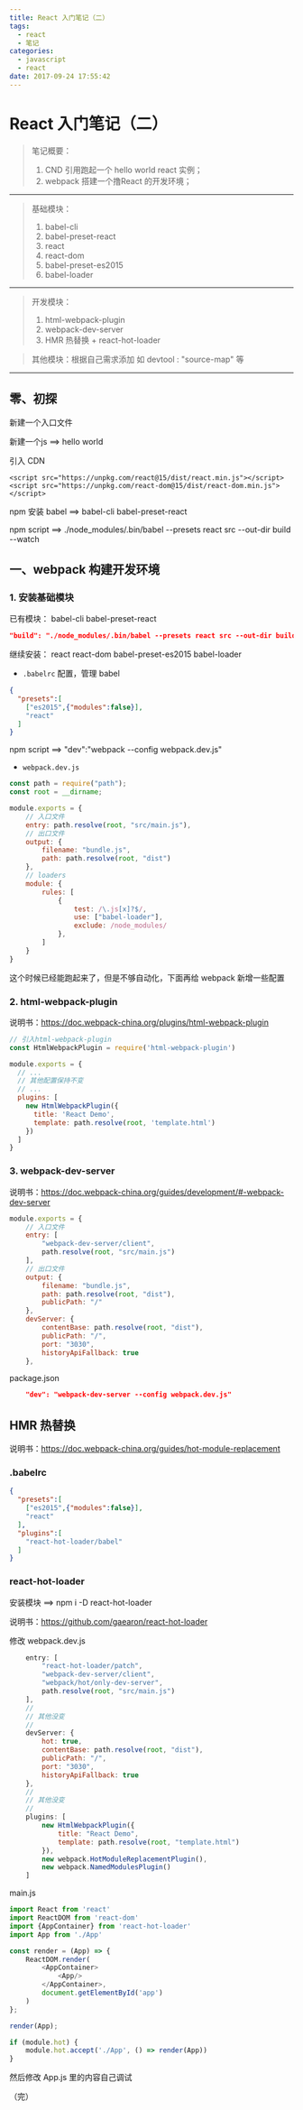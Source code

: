 ```yaml
---
title: React 入门笔记（二）
tags:
  - react
  - 笔记
categories:
  - javascript
  - react
date: 2017-09-24 17:55:42
---
```

# React 入门笔记（二）

>笔记概要：
>1. CND 引用跑起一个 hello world react 实例；
>2. webpack 搭建一个撸React 的开发环境；

---

>基础模块：
>1. babel-cli
>2. babel-preset-react
>3. react
>4. react-dom
>5. babel-preset-es2015
>6. babel-loader

---

>开发模块：
>1. html-webpack-plugin
>2. webpack-dev-server
>3. HMR 热替换 + react-hot-loader

>其他模块：根据自己需求添加 如 devtool : "source-map" 等

---

## 零、初探

新建一个入口文件

新建一个js ==> hello world

引入 CDN

```
<script src="https://unpkg.com/react@15/dist/react.min.js"></script>
<script src="https://unpkg.com/react-dom@15/dist/react-dom.min.js"></script>
```

npm 安装 babel ==> babel-cli babel-preset-react

npm script ==> ./node_modules/.bin/babel --presets react src --out-dir build --watch

## 一、webpack 构建开发环境

### 1. 安装基础模块

已有模块：
babel-cli
babel-preset-react

```json
"build": "./node_modules/.bin/babel --presets react src --out-dir build --watch"
```

继续安装：
react
react-dom
babel-preset-es2015
babel-loader

- `.babelrc` 配置，管理 babel
```json
{
  "presets":[
    ["es2015",{"modules":false}],
    "react"
  ]
}
```

npm script ==> "dev":"webpack --config webpack.dev.js"

- `webpack.dev.js`
```javascript
const path = require("path");
const root = __dirname;

module.exports = {
    // 入口文件
    entry: path.resolve(root, "src/main.js"),
    // 出口文件
    output: {
        filename: "bundle.js",
        path: path.resolve(root, "dist")
    },
    // loaders
    module: {
        rules: [
            {
                test: /\.js[x]?$/,
                use: ["babel-loader"],
                exclude: /node_modules/
            },
        ]
    }
}
```

这个时候已经能跑起来了，但是不够自动化，下面再给 webpack 新增一些配置

### 2. html-webpack-plugin

说明书：https://doc.webpack-china.org/plugins/html-webpack-plugin
```javascript
// 引入html-webpack-plugin
const HtmlWebpackPlugin = require('html-webpack-plugin')

module.exports = {
  // ...
  // 其他配置保持不变
  // ...
  plugins: [
    new HtmlWebpackPlugin({
      title: 'React Demo',
      template: path.resolve(root, 'template.html')
    })
  ]
}
```


### 3. webpack-dev-server

说明书：https://doc.webpack-china.org/guides/development/#-webpack-dev-server
```javascript
module.exports = {
    // 入口文件
    entry: [
        "webpack-dev-server/client",
        path.resolve(root, "src/main.js")
    ],
    // 出口文件
    output: {
        filename: "bundle.js",
        path: path.resolve(root, "dist"),
        publicPath: "/"
    },
    devServer: {
        contentBase: path.resolve(root, "dist"),
        publicPath: "/",
        port: "3030",
        historyApiFallback: true
    },
```

package.json
```json
    "dev": "webpack-dev-server --config webpack.dev.js"
```

## HMR 热替换

说明书：https://doc.webpack-china.org/guides/hot-module-replacement
### .babelrc
```json
{
  "presets":[
    ["es2015",{"modules":false}],
    "react"
  ],
  "plugins":[
    "react-hot-loader/babel"
  ]
}
```

### react-hot-loader

安装模块 ==> npm i -D react-hot-loader

说明书：https://github.com/gaearon/react-hot-loader

修改 webpack.dev.js
```javascript
    entry: [
        "react-hot-loader/patch",
        "webpack-dev-server/client",
        "webpack/hot/only-dev-server",
        path.resolve(root, "src/main.js")
    ],
    //
    // 其他没变
    //
    devServer: {
        hot: true,
        contentBase: path.resolve(root, "dist"),
        publicPath: "/",
        port: "3030",
        historyApiFallback: true
    },
    //
    // 其他没变
    //
    plugins: [
        new HtmlWebpackPlugin({
            title: "React Demo",
            template: path.resolve(root, "template.html")
        }),
        new webpack.HotModuleReplacementPlugin(),
        new webpack.NamedModulesPlugin()
    ]
```


main.js
```javascript
import React from 'react'
import ReactDOM from 'react-dom'
import {AppContainer} from 'react-hot-loader'
import App from './App'

const render = (App) => {
    ReactDOM.render(
        <AppContainer>
            <App/>
        </AppContainer>,
        document.getElementById('app')
    )
};

render(App);

if (module.hot) {
    module.hot.accept('./App', () => render(App))
}
```

然后修改 App.js 里的内容自己调试

（完）